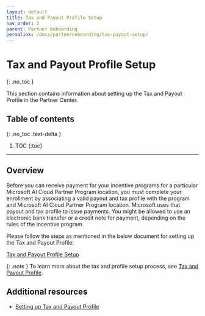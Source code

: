 ```yaml
---
layout: default
title: Tax and Payout Profile Setup
nav_order: 2
parent: Partner Onboarding
permalink: /docs/partneronboarding/tax-payout-setup/
---
```


# Tax and Payout Profile Setup
{: .no_toc }

This section contains information about setting up the Tax and Payout Profile in the Partner Center.

## Table of contents
{: .no_toc .text-delta }

1. TOC
{:toc}

---

## Overview

Before you can receive payment for your incentive programs for a particular Microsoft AI Cloud Partner Program location, you must complete your enrollment by associating a valid payout and tax profile with the program and Microsoft AI Cloud Partner Program location. Microsoft uses that payout and tax profile to issue payments. You might be allowed to use an electronic bank transfer or a credit note for payment, depending on the rules of the incentive program.

Please follow the steps as mentioned in the below document for setting up the Tax and Payout Profile:

[Tax and Payout Profile Setup](/assets/docs/Tax%20&%20Payout%20Profile%20Setup.pdf)

{: .note }
To learn more about the tax and profile setup process, see [Tax and Payout Profile](https://learn.microsoft.com/en-us/partner-center/incentives-create-and-manage-your-payout-and-tax-profiles).

## Additional resources

- [Setting up Tax and Payout Profile](https://learn.microsoft.com/en-us/partner-center/incentives-create-and-manage-your-payout-and-tax-profiles)

